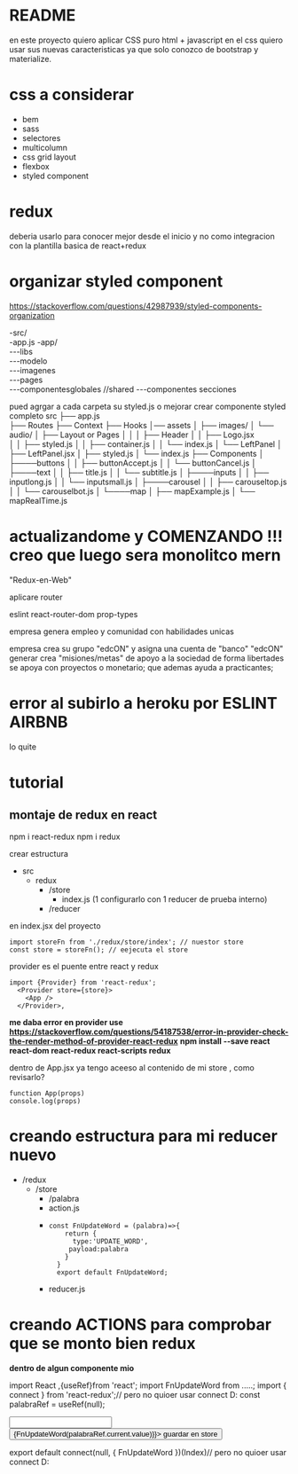 # README

en este proyecto quiero aplicar CSS puro html + javascript
en el css quiero usar sus nuevas caracteristicas ya que solo conozco de bootstrap y materialize.

# css a considerar

- bem
- sass
- selectores
- multicolumn 
- css grid layout 
- flexbox 
- styled component

# redux 
deberia usarlo para conocer mejor desde el inicio y no como integracion con la plantilla basica de react+redux
# organizar styled component
https://stackoverflow.com/questions/42987939/styled-components-organization

-src/    
 -app.js
 -app/  
 ---libs  
 ---modelo  
 ---imagenes  
 ---pages  
 ---componentesglobales    //shared
 ---componentes secciones  

pued agrgar a cada carpeta su styled.js o mejorar crear componente styled completo
src
├── app.js  
├── Routes
├── Context
├── Hooks
│── assets
│    ├── images/
│    └── audio/
│
├── Layout or Pages
│   │
│   ├── Header
│   │   ├── Logo.jsx    
│   │   ├── styled.js
│   │   ├── container.js
│   │   └── index.js
│   └── LeftPanel
│       ├── LeftPanel.jsx
│       ├── styled.js
│       └── index.js
├── Components 
│      ├────buttons
│      │       ├── buttonAccept.js
│      │       └── buttonCancel.js
│      ├────text
│      │       ├── title.js
│      │       └── subtitle.js
│      ├────inputs
│      │       ├── inputlong.js
│      │       └── inputsmall.js
│      ├────carousel
│      │       ├── carouseltop.js
│      │       └── carouselbot.js
│      └────map
│              ├── mapExample.js
│              └── mapRealTime.js




# actualizandome y COMENZANDO !!! creo que luego sera monolitco mern
 "Redux-en-Web"


aplicare router


eslint
react-router-dom
prop-types






empresa genera empleo y comunidad con habilidades unicas

empresa crea su grupo "edcON" y asigna una cuenta de "banco"
"edcON" generar crea "misiones/metas" de apoyo a la sociedad de forma libertades
se apoya con proyectos o monetario; que ademas ayuda a practicantes;

 

# error al subirlo a heroku por ESLINT AIRBNB 
lo quite



# tutorial 

## montaje de redux en react
npm i react-redux
npm i redux

crear estructura 
- src
    - redux
        - /store
            - index.js  (1 configurarlo con 1 reducer de prueba interno)
        - /reducer


en index.jsx del proyecto
```
import storeFn from './redux/store/index'; // nuestor store
const store = storeFn(); // eejecuta el store
```
provider es el puente entre react y redux
```
import {Provider} from 'react-redux';
  <Provider store={store}>
    <App />
  </Provider>,
```
**me daba error en provider use**
**https://stackoverflow.com/questions/54187538/error-in-provider-check-the-render-method-of-provider-react-redux**
**npm install --save react react-dom react-redux react-scripts redux**

dentro de App.jsx ya tengo aceeso al contenido de mi store , como revisarlo?
```
function App(props)
console.log(props)
```

# creando estructura para mi reducer nuevo
- /redux
    - /store
        - /palabra
        - action.js
        - ```
          const FnUpdateWord = (palabra)=>{
              return {
                type:'UPDATE_WORD',
               payload:palabra
              }
            }
            export default FnUpdateWord;
          ```
        - reducer.js  

# creando ACTIONS para comprobar que se monto bien redux
**dentro de algun componente mio**

import React ,{useRef}from 'react';
import FnUpdateWord from .....;
import { connect } from 'react-redux';// pero no quioer usar connect D:
  const palabraRef = useRef(null);

<input type="text" ref={palabraRef}/>
      <button onClick={()=>{FnUpdateWord(palabraRef.current.value)}}>
      guardar en store
</button>

export default connect(null, { FnUpdateWord })(Index)// pero no quioer usar connect D:


